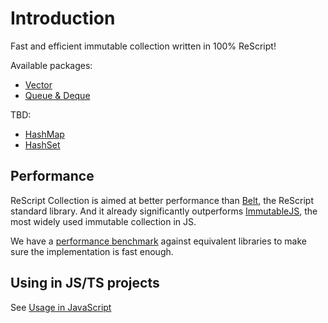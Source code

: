 # Introduction

Fast and efficient immutable collection written in 100% ReScript!

Available packages:
- [Vector](/docs/packages/vector)
- [Queue & Deque](/docs/packages/queue)

TBD:

- [HashMap](/docs/packages/hashmap)
- [HashSet](/docs/packages/hashset)

## Performance

ReScript Collection is aimed at better performance than [Belt](https://rescript-lang.org/docs/manual/latest/api/belt), the ReScript standard library. And it already significantly outperforms [ImmutableJS](https://immutable-js.com), the most widely used immutable collection in JS.

We have a [performance benchmark](https://reason-seoul.github.io/rescript-collection) against equivalent libraries to make sure the implementation is fast enough.

## Using in JS/TS projects

See [Usage in JavaScript](/docs/javascript)
